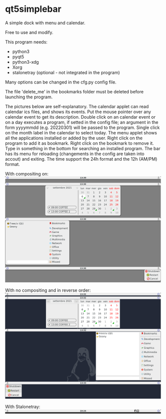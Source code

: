 # qt5simplebar

A simple dock with menu and calendar.

Free to use and modify.

This program needs:
- python3
- pyqt5
- python3-xdg
- Xorg
- stalonetray (optional - not integrated in the program)

Many options can be changed in the cfg.py config file.

The file 'delete_me' in the bookmarks folder must be deleted before launching the program.

The pictures below are self-explanatory.
The calendar applet can read calendar ics files, and shows its events. Put the mouse pointer over any calendar event to get its description. Double click on an calendar event or on a day executes a program, if setted in the config file; an argument in the form yyyymmdd (e.g. 20220301) will be passed to the program. Single click on the month label in the calendar to select today. The menu applet shows all the applications installed or added by the user. Right click on the program to add it as bookmark. Right click on the bookmark to remove it. Type in something in the bottom for searching an installed program. The bar has its menu for reloading (changements in the config are taken into accout) and exiting.
The time support the 24h format and the 12h (AM/PM) format.

With compositing on:
![My image](https://github.com/frank038/qt5simplebar/blob/main/screenshot1.png)

With no compositing and in reverse order:
![My image](https://github.com/frank038/qt5simplebar/blob/main/screenshot2.png)

With Stalonetray:
![My image](https://github.com/frank038/qt5simplebar/blob/main/screenshot3.png)
